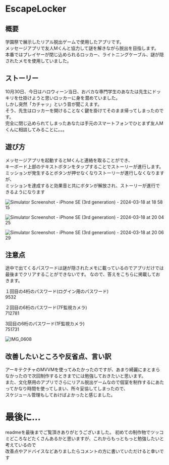 # EscapeLocker

## 概要
学園祭で展示したリアル脱出ゲームで使用したアプリです。<br>
メッセージアプリで友人Mくんと協力して謎を解きながら脱出を目指します。<br>
本番ではプレイヤーが閉じ込められるロッカー、ライトニングケーブル、謎が隠されたメモを使用していました。

## ストーリー
10月30日、今日はハロウィーン当日、おバカな専門学生のあなたは先生にドッキリを仕掛けようと思いロッカーに身を潜めていました。<br>
しかし突然「カチャッ」という音が聞こえます。<br>
そう、先生はロッカーを開けることなく鍵を掛けてそのまま帰ってしまったのです。<br>
完全に閉じ込められてしまったあなたは手元のスマートフォンでひとまず友人Mくんに相談してみることに。。。<br>


## 遊び方

メッセージアプリを起動するとMくんと連絡を取ることができ、<br>
キーボード上部のテキストボタンをタップすることでストーリーが進行します。<br>
ミッションが発生するとボタンが押せなくなりストーリーが進行しなくなりますが、<br>
ミッションを達成すると効果音と共にボタンが解放され、ストーリーが進行できるようになります<br>

![Simulator Screenshot - iPhone SE (3rd generation) - 2024-03-18 at 18 58 15](https://github.com/23cm0102/EscapeLocker/assets/153046430/0f4bf1bd-6c2d-434a-b28b-3a37a729e483)<br>

![Simulator Screenshot - iPhone SE (3rd generation) - 2024-03-18 at 20 04 25](https://github.com/23cm0102/EscapeLocker/assets/153046430/9bcbb5c0-3bee-407d-819f-26f089fdc93d)<br>

![Simulator Screenshot - iPhone SE (3rd generation) - 2024-03-18 at 20 06 29](https://github.com/23cm0102/EscapeLocker/assets/153046430/9300232d-fa18-4721-929f-a6ef37bd2e69)<br>


## 注意点

途中で出てくるパスワードは謎が隠されたメモに載っているのでアプリだけでは最後までクリアすることができないです。
なので、答えをこちらに掲載しておきます。

１回目の4桁のパスワード(ログイン用のパスワード)  
9532  

２回目の6桁のパスワード(7F監視カメラ)  
712781  

3回目の6桁のパスワード(1F監視カメラ)  
751731  

![IMG_0608](https://github.com/23cm0102/EscapeLocker/assets/153046430/c7bd6cc7-3e1e-4652-ba44-d016d061566e)

## 改善したいところや反省点、言い訳
アーキテクチャのMVVMを使ってみたかったのですが、あまり綺麗にまとまらなかったので次回制作するときまでには勉強しておきたいと思います。  
また、文化祭用のアプリでさらにリアル脱出ゲームなので個室を制作するにあたってかなり時間を使ってしまい、所々妥協してしまったので、  
スケジュール管理もしておけばよかったと感じました。


# 最後に...
readmeを最後までご覧頂きありがとうございました。
初めての制作物でツッコミどころなどたくさんあるかと思いますが、これからもっともっと勉強したいと考えているので<br>
改善点やアドバイスなどありましたらコメントの方に書いていただけると幸いです
